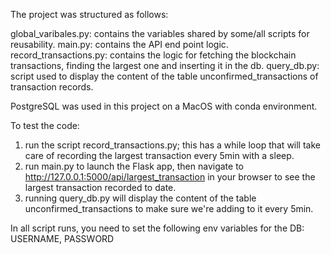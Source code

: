 The project was structured as follows:

global_varibales.py: contains the variables shared by some/all scripts for reusability.
main.py: contains the API end point logic.
record_transactions.py: contains the logic for fetching the blockchain transactions, finding the largest one and inserting it in the db.
query_db.py: script used to display the content of the table unconfirmed_transactions of transaction records.

PostgreSQL was used in this project on a MacOS with conda environment.


To test the code:
1. run the script record_transactions.py; this has a while loop that will take care of recording the largest transaction every 5min with a sleep.
2. run main.py to launch the Flask app, then navigate to http://127.0.0.1:5000/api/largest_transaction in your browser to see the largest transaction recorded to date.
3. running query_db.py will display the content of the table unconfirmed_transactions to make sure we're adding to it every 5min.

In all script runs, you need to set the following env variables for the DB: USERNAME, PASSWORD

